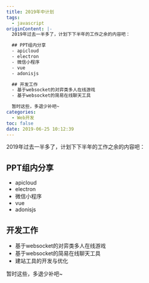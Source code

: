 ```yaml
---
title: 2019年中计划
tags:
  - javascript
originContent: |-
  2019年过去一半多了，计划下下半年的工作之余的内容吧：

  ## PPT组内分享
  - apicloud
  - electron
  - 微信小程序
  - vue
  - adonisjs

  ## 开发工作
  - 基于websocket的对弈类多人在线游戏
  - 基于websocket的简易在线聊天工具

  暂时这些，多退少补吧~
categories:
  - Web开发
toc: false
date: 2019-06-25 10:12:39
---
```


2019年过去一半多了，计划下下半年的工作之余的内容吧：

## PPT组内分享
- apicloud
- electron
- 微信小程序
- vue
- adonisjs

## 开发工作
- 基于websocket的对弈类多人在线游戏
- 基于websocket的简易在线聊天工具
- 建站工具的开发与优化

暂时这些，多退少补吧~
